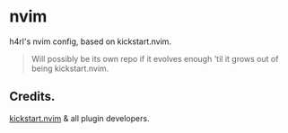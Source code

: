 # nvim

h4rl's nvim config, based on kickstart.nvim.

> Will possibly be its own repo if it evolves enough 'til it grows out of being kickstart.nvim.


## Credits.

[kickstart.nvim](https://github.com/nvim-lua/kickstart.nvim) & all plugin developers.
